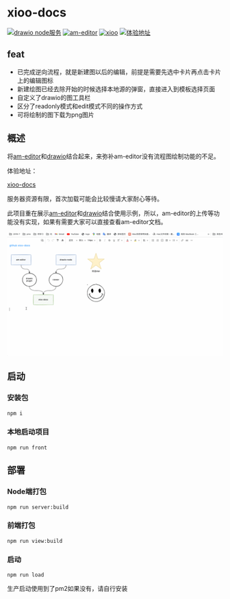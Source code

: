# xioo-docs

[![drawio node服务](https://img.shields.io/badge/xioo-draw--node-orange)](https://github.com/zhaodeezhu/drawio-node) [![am-editor](https://img.shields.io/badge/-am--aditor-blue)](https://github.com/red-axe/am-editor) [![xioo](https://img.shields.io/badge/-xioo-green)]() [![体验地址](https://img.shields.io/badge/%E4%BD%93%E9%AA%8C-xioo--doc-yellowgreen)](https://doc.xiooshow.com/)

## feat

- 已完成逆向流程，就是新建图以后的编辑，前提是需要先选中卡片再点击卡片上的编辑图标
- 新建绘图已经去除开始的时候选择本地源的弹窗，直接进入到模板选择页面
- 自定义了drawio的图工具栏
- 区分了readonly模式和edit模式不同的操作方式
- 可将绘制的图下载为png图片

## 概述

将[am-editor](https://github.com/red-axe/am-editor)和[drawio](https://github.com/jgraph/drawio)结合起来，来弥补am-editor没有流程图绘制功能的不足。

体验地址：

[xioo-docs](https://doc.xiooshow.com/)

服务器资源有限，首次加载可能会比较慢请大家耐心等待。

此项目重在展示[am-editor](https://github.com/red-axe/am-editor)和[drawio](https://github.com/jgraph/drawio)结合使用示例，所以，am-editor的上传等功能没有实现，如果有需要大家可以直接查看am-editor文档。

![docs](https://github.com/zhaodeezhu/xioo-docs/blob/master/images/xioodocs.gif?raw=true)

## 启动

### 安装包

```sh
npm i
```

### 本地启动项目

```shell
npm run front
```

## 部署

### Node端打包

```shell
npm run server:build
```

### 前端打包

```shell
npm run view:build
```

### 启动

```shell
npm run load
```

生产启动使用到了pm2如果没有，请自行安装